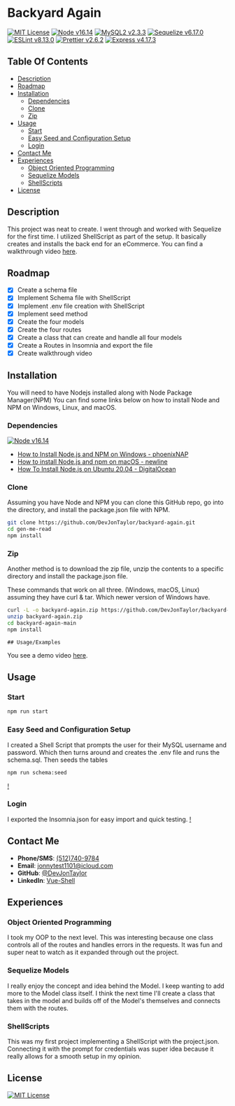 # Backyard Again
[![MIT License](https://img.shields.io/badge/license-MIT-green?style=plastic "MIT License" )](./LICENSE)
[![Node v16.14 ](https://img.shields.io/badge/Node%20v16.14-339933?labelColor=ffffff&style=plastic&logo=node.js&logoColor=339933 'Node.JS')](https://nodejs.org/)
[![MySQL2 v2.3.3](https://img.shields.io/badge/MySQL2%20v2.3.3-00d1b2?labelColor=ffffff&style=plastic&logo=MySQL 'NodeJS Website')](https://www.npmjs.com/package/mysql2)
[![Sequelize v6.17.0](https://img.shields.io/badge/Sequelize%20v6.17.0-52b0e7?labelColor=ffffff&style=plastic&logo=sequelize&logoColor=52b0e7 'Sequelize NPM')](https://sequelize.org/)
[![ ESLint v8.13.0](https://img.shields.io/badge/ESLint%20v8.13.0-3a33d1?labelColor=ffffff&style=plastic&logo=eslint&logoColor=3a33d1)](https://eslint.org/)
[![ Prettier v2.6.2](https://img.shields.io/badge/Prettier%20v2.6.2-c596c7?labelColor=ffffff&style=plastic&logo=prettier&logoColor=c596c7)](https://prettier.io/)
[![Express v4.17.3](https://img.shields.io/badge/Express-v4.17.3-00e1ff?style=plastic 'Express Website' )](http://expressjs.com/)

## Table Of Contents
- [Description](#description)
- [Roadmap](#roadmap)
- [Installation](#installation)
  - [Dependencies](#dependencies)
  - [Clone](#clone)
  - [Zip](#zip)
- [Usage](#usage)
  - [Start](#start)
  - [Easy Seed and Configuration Setup](#easy-seed-and-configuration-setup)
  - [Login](#login)
- [Contact Me](#contact-me)
- [Experiences](#experiences)
  - [Object Oriented Programming](#object-oriented-programming)
  - [Sequelize Models](#sequelize-models)
  - [ShellScripts](#shellscripts)
- [License](#license)
## Description
This project was neat to create.  I went through and worked with Sequelize
for the first time.  I utilized ShellScript as part of the setup.  It
basically creates and installs the back end for an eCommerce.  You can find a  
walkthrough video [here](https://youtu.be/ZEm7VYBAwn8).
## Roadmap

- [x]  Create a schema file
- [x]  Implement Schema file with ShellScript
- [x]  Implement .env file creation with ShellScript
- [x]  Implement seed method
- [x]  Create the four models
- [x]  Create the four routes
- [x]  Create a class that can create and handle all four models
- [x]  Create a Routes in Insomnia and export the file
- [x]  Create walkthrough video

## Installation

You will need to have Nodejs installed along with Node Package Manager(NPM)  You can
find some links below on how to install Node and NPM on Windows, Linux, and macOS.
### Dependencies
[![Node v16.14 ](https://img.shields.io/badge/Node%20v16.14-339933?labelColor=ffffff&style=plastic&logo=node.js&logoColor=339933 'NodeJS Download Page')](https://nodejs.org/en/download/)
* [How to Install Node.js and NPM on Windows - phoenixNAP](https://phoenixnap.com/kb/install-node-js-npm-on-windows)
* [How to install Node.js and npm on macOS - newline](https://www.newline.co/@Adele/how-to-install-nodejs-and-npm-on-macos--22782681)
* [How To Install Node.js on Ubuntu 20.04 - DigitalOcean](https://www.digitalocean.com/community/tutorials/how-to-install-node-js-on-ubuntu-20-04)
### Clone
Assuming you have Node and NPM you can clone this GitHub repo, go into the directory,
and install the package.json file with NPM.
```bash
git clone https://github.com/DevJonTaylor/backyard-again.git
cd gen-me-read
npm install
```
### Zip
Another method is to download the zip file, unzip the contents to a specific directory
and install the package.json file.

These commands that work on all three. (Windows, macOS, Linux) assuming they have
curl & tar.  Which newer version of Windows have.
```bash
curl -L -o backyard-again.zip https://github.com/DevJonTaylor/backyard-again/archive/refs/heads/main.zip
unzip backyard-again.zip
cd backyard-again-main
npm install
```
    ## Usage/Examples
You see a demo video [here](https://www.youtube.com/watch?v=ZEm7VYBAwn8).

## Usage
### Start
```bash
npm run start
```
### Easy Seed and Configuration Setup
I created a Shell Script that prompts the user for their MySQL username and password.
Which then turns around and creates the .env file and runs the schema.sql.  Then seeds
the tables
```bash
npm run schema:seed
```
[!](./assets/images/schema_seeds.gif)
### Login
I exported the Insomnia.json for easy import and quick testing.
[!](./assets/images/insomnia.png)

## Contact Me

- **Phone/SMS**: [(512)740-9784](tel:+15127409784/)
- **Email**: [jonnytest1101@icloud.com](mailto:jonnytest1101@icloud.com)
- **GitHub**: [@DevJonTaylor](https://www.github.com/devjontaylor)
- **LinkedIn**: [Vue-Shell](https://www.linkedin.com/in/vue-shell)
## Experiences

### Object Oriented Programming
I took my OOP to the next level.  This was interesting because one class controls all of
the routes and handles errors in the requests.  It was fun and super neat to watch as it
expanded through out the project.
### Sequelize Models
I really enjoy the concept and idea behind the Model.  I keep wanting to add more to the
Model class itself.  I think the next time I'll create a class that takes in the model
and builds off of the Model's themselves and connects them with the routes.
### ShellScripts
This was my first project implementing a ShellScript with the project.json.  Connecting
it with the prompt for credentials was super idea because it really allows for a smooth
setup in my opinion.

## License
[![MIT License](https://img.shields.io/badge/license-MIT-green?style=plastic)](./LICENSE)